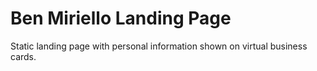 # Ben Miriello Landing Page
Static landing page with personal information shown on virtual business cards.